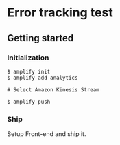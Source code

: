 # Error tracking test

## Getting started

### Initialization

```console
$ amplify init
$ amplify add analytics

# Select Amazon Kinesis Stream

$ amplify push
```

### Ship

Setup Front-end and ship it.